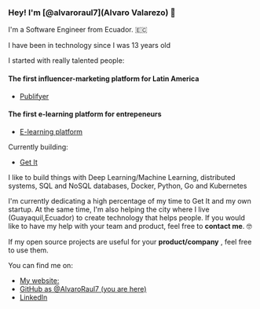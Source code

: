 
### Hey! I'm [@alvaroraul7](Alvaro Valarezo) 👋

I'm a Software Engineer from Ecuador. 🇪🇨

I have been in technology since I was 13 years old 

I started with really talented people:

#### The first influencer-marketing platform for Latin America

- [Publifyer](https://www.publifyer.com/es/) 

#### The first e-learning platform for entrepeneurs 

- [E-learning platform](https://epico.gob.ec/ce/auth/login/home )


Currently building:

- [Get It](https://www.get.it/)



I like to build things with Deep Learning/Machine Learning, distributed systems, SQL and NoSQL databases, Docker, Python, Go and Kubernetes

I'm currently dedicating a high percentage of my time to Get It and my own startup. At the same time, I'm also helping the city where I live (Guayaquil,Ecuador) to create technology that helps people. If you would like to have my help with your team and product, feel free to **contact me**. 🤓

If my open source projects are useful for your **product/company** , feel free to use them.

You can find me on:

* [My website: ](https://peaceful-curie-480d09.netlify.app/)
* [GitHub as @AlvaroRaul7 (you are here)](https://github.com/AlvaroRaul7)
* [LinkedIn](https://www.linkedin.com/in/alvaro-valarezo/)

